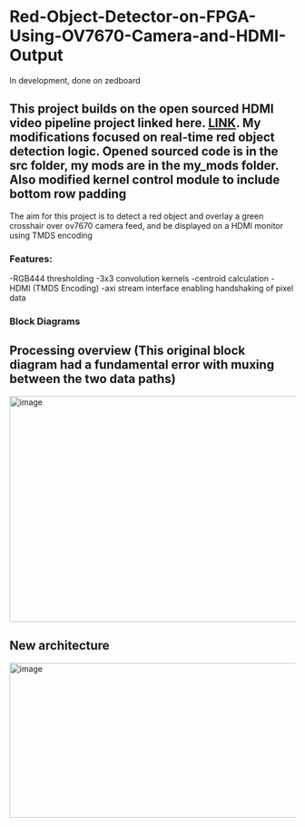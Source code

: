# Red-Object-Detector-on-FPGA-Using-OV7670-Camera-and-HDMI-Output
In development, done on zedboard

## This project builds on the open sourced HDMI video pipeline project linked here. [LINK](https://github.com/georgeyhere/FPGA-Video-Processing/tree/master). My modifications focused on real-time red object detection logic. Opened sourced code is in the src folder, my mods are in the my_mods folder. Also modified kernel control module to include bottom row padding
The aim for this project is to detect a red object and overlay a green crosshair over ov7670 camera feed, and be displayed on a HDMI monitor using TMDS encoding

### Features:
-RGB444 thresholding
-3x3 convolution kernels
-centroid calculation
-HDMI (TMDS Encoding)
-axi stream interface enabling handshaking of pixel data

### Block Diagrams
## Processing overview (This original block diagram had a fundamental error with muxing between the two data paths)
<img width="863" height="398" alt="image" src="https://github.com/user-attachments/assets/b5ec4725-845f-411c-bbf8-6b2e76755f35" />


## New architecture
<img width="753" height="273" alt="image" src="https://github.com/user-attachments/assets/c8a80c85-481e-4bcf-96ee-2940b5526825" />

